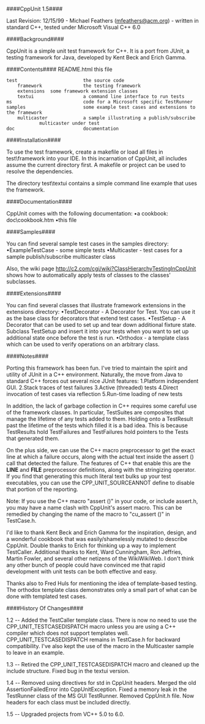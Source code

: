 ####CppUnit 1.5####

Last Revision: 12/15/99 - Michael Feathers (mfeathers@acm.org) - written in standard C++, tested under Microsoft Visual C++ 6.0




####Background####

CppUnit is a simple unit test framework for C++. It is a port from JUnit, a testing framework for Java, developed by Kent Beck and Erich Gamma. 

####Contents####
README.html                     this file
    
    test                        the source code
        framework               the testing framework
		extensions	some framework extension classes 
        textui                  a command line interface to run tests 
    ms                          code for a Microsoft specific TestRunner
    samples                     some example test cases and extensions to the framework
        multicaster             a sample illustrating a publish/subscribe 
				multicaster under test
    doc                         documentation

####Installation####

To use the test framework, create a makefile or load all files in test\framework into your IDE. In this incarnation of CppUnit, all includes assume the current directory first. A makefile or project can be used to resolve the dependencies. 

The directory test\textui contains a simple command line example that uses the framework.

####Documentation####

CppUnit comes with the following documentation: 
•a cookbook: doc\cookbook.htm 
•this file 

####Samples####

You can find several sample test cases in the samples directory: 
•ExampleTestCase - some simple tests 
•Multicaster - test cases for a sample publish/subscribe multicaster class 

Also, the wiki page http://c2.com/cgi/wiki?ClassHierarchyTestingInCppUnit shows how to automatically apply tests of classes to the classes' subclasses.

####Extensions####

You can find several classes that illustrate framework extensions in the extensions directory: 
•TestDecorator - A Decorator for Test. You can use it as the base class for decorators that extend test cases. 
•TestSetup - A Decorator that can be used to set up and tear down additional fixture state. Subclass TestSetup and insert it into your tests when you want to set up additional state once before the test is run. 
•Orthodox - a template class which can be used to verify operations on an arbitrary class.

####Notes####

Porting this framework has been fun. I've tried to maintain the spirit and utility of JUnit in a C++ environment. Naturally, the move from Java to standard C++ forces out several nice JUnit features:
1.Platform independent GUI.
2.Stack traces of test failures
3.Active (threaded) tests
4.Direct invocation of test cases via reflection
5.Run-time loading of new tests

In addition, the lack of garbage collection in C++ requires some careful use of the framework classes. In particular, TestSuites are composites that manage the lifetime of any tests added to them. Holding onto a TestResult past the lifetime of the tests which filled it is a bad idea. This is because TestResults hold TestFailures and TestFailures hold pointers to the Tests that generated them.

On the plus side, we can use the C++ macro preprocessor to get the exact line at which a failure occurs, along with the actual text inside the assert () call that detected the failure. The features of C++ that enable this are the __LINE__ and __FILE__ preprocessor definitions, along with the stringizing operator. If you find that generating this much literal text bulks up your test executables, you can use the CPP_UNIT_SOURCEANNOT define to disable that portion of the reporting.

Note: If you use the C++ macro "assert ()" in your code, or include assert.h, you may have a name clash with CppUnit's assert macro. This can be remedied by changing the name of the macro to "cu_assert ()" in TestCase.h.

I'd like to thank Kent Beck and Erich Gamma for the inspiration, design, and a wonderful cookbook that was easily/shamelessly mutated to describe CppUnit. Double thanks to Erich for thinking up a way to implement TestCaller. Additional thanks to Kent, Ward Cunningham, Ron Jeffries, Martin Fowler, and several other netizens of the WikiWikiWeb. I don't think any other bunch of people could have convinced me that rapid development with unit tests can be both effective and easy.

Thanks also to Fred Huls for mentioning the idea of template-based testing. The orthodox template class demonstrates only a small part of what can be done with templated test cases.

####History Of Changes####

1.2 -- Added the TestCaller template class. There is now no need to use the CPP_UNIT_TESTCASEDISPATCH macro unless you are using a C++ compiler which does not support templates well. CPP_UNIT_TESTCASEDISPATCH remains in TestCase.h for backward compatibility. I've also kept the use of the macro in the Multicaster sample to leave in an example.

1.3 -- Retired the CPP_UNIT_TESTCASEDISPATCH macro and cleaned up the include structure. Fixed bug in the textui version.

1.4 -- Removed using directives for std in CppUnit headers. Merged the old AssertionFailedError into CppUnitException. Fixed a memory leak in the TestRunner class of the MS GUI TestRunner. Removed CppUnit.h file. Now headers for each class must be included directly.

1.5 -- Upgraded projects from VC++ 5.0 to 6.0.
